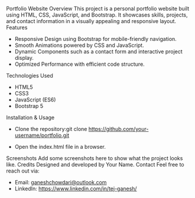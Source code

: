 Portfolio Website
Overview
This project is a personal portfolio website built using HTML, CSS, JavaScript, and Bootstrap. It showcases skills, projects, and contact information in a visually appealing and responsive layout.
Features
- Responsive Design using Bootstrap for mobile-friendly navigation.
- Smooth Animations powered by CSS and JavaScript.
- Dynamic Components such as a contact form and interactive project display.
- Optimized Performance with efficient code structure.

Technologies Used
- HTML5
- CSS3
- JavaScript (ES6)
- Bootstrap 5

Installation & Usage
- Clone the repository:git clone https://github.com/your-username/portfolio.git

- Open the index.html file in a browser.

Screenshots
Add some screenshots here to show what the project looks like.
Credits
Designed and developed by Your Name.
Contact
Feel free to reach out via:
- Email: ganeshchowdari@outlook.com
- LinkedIn: https://www.linkedin.com/in/tej-ganesh/





